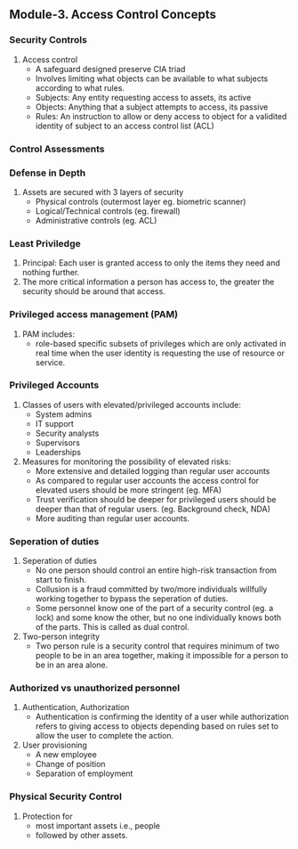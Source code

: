 ## Module-3. Access Control Concepts

### Security Controls
1. Access control 
	- A safeguard designed preserve CIA triad 
	- Involves limiting what objects can be available to what subjects according to what rules.
	- Subjects: Any entity requesting access to assets, its active
	- Objects: Anything that a subject attempts to access, its passive
	- Rules: An instruction to allow or deny access to object for a validited identity of subject to an access control list (ACL)
### Control Assessments
### Defense in Depth
1. Assets are secured with 3 layers of security
	- Physical controls (outermost layer eg. biometric scanner)
	- Logical/Technical controls (eg. firewall)
	- Administrative controls (eg. ACL)
	
### Least Priviledge
1. Principal: Each user is granted access to only the items they need and nothing further.
2. The more critical information a person has access to, the greater the security should be around that access.

### Privileged access management (PAM)
1. PAM includes:
	- role-based specific subsets of privileges which are only activated in real time when the user identity is requesting the use of resource or service.
### Privileged Accounts
1. Classes of users with elevated/privileged accounts include:
	- System admins
	- IT support
	- Security analysts
 	- Supervisors
	- Leaderships
2. Measures for monitoring the possibility of elevated risks:
	- More extensive and detailed logging than regular user accounts
	- As compared to regular user accounts the access control for elevated users should be more stringent (eg. MFA)
	- Trust verification should be deeper for privileged users should be deeper than that of regular users. (eg. Background check, NDA)
	- More auditing than regular user accounts.
### Seperation of duties
1. Seperation of duties
	- No one person should control an entire high-risk transaction from start to finish.
	- Collusion is a fraud committed by two/more individuals willfully working together to bypass the seperation of duties.
	- Some personnel know one of the part of a security control (eg. a lock) and some know the other, but no one individually knows both of the parts. This is called as dual control.
2. Two-person integrity
	- Two person rule is a security control that requires minimum of two people to be in an area together, making it impossible for a person to be in an area alone.

### Authorized vs unauthorized personnel
1. Authentication, Authorization
	- Authentication is confirming the identity of a user while authorization refers to giving access to objects depending based on rules set to allow the user to complete the action.
2. User provisioning
	- A new employee
	- Change of position
	- Separation of employment

### Physical Security Control
1. Protection for 
	- most important assets i.e., people
	- followed by other assets.


